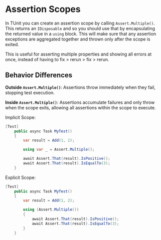 # Assertion Scopes

In TUnit you can create an assertion scope by calling `Assert.Multiple()`. This returns an `IDisposable` and so you should use that by encapsulating the returned value in a `using` block. This will make sure that any assertion exceptions are aggregated together and thrown only after the scope is exited.

This is useful for asserting multiple properties and showing all errors at once, instead of having to fix > rerun > fix > rerun.

## Behavior Differences

**Outside `Assert.Multiple()`**: Assertions throw immediately when they fail, stopping test execution.

**Inside `Assert.Multiple()`**: Assertions accumulate failures and only throw when the scope exits, allowing all assertions within the scope to execute.

Implicit Scope:

```csharp
[Test]
    public async Task MyTest()
    {
        var result = Add(1, 2);

        using var _ = Assert.Multiple();

        await Assert.That(result).IsPositive();
        await Assert.That(result).IsEqualTo(3);
    }
```

Explicit Scope:

```csharp
[Test]
    public async Task MyTest()
    {
        var result = Add(1, 2);

        using (Assert.Multiple())
        {
            await Assert.That(result).IsPositive();
            await Assert.That(result).IsEqualTo(3);
        }
    }
```
